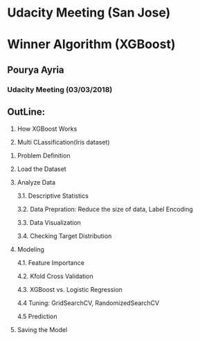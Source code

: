 # Udacity Meeting (San Jose)
# Winner Algorithm (XGBoost) 
## Pourya Ayria

### Udacity Meeting (03/03/2018)
## OutLine:
1) How XGBoost Works

2) Multi CLassification(Iris dataset)

1. Problem Definition

2. Load the Dataset

3. Analyze Data

    3.1. Descriptive Statistics
    
    3.2. Data Prepration: Reduce the size of data, Label Encoding
    
    3.3. Data Visualization
    
    3.4. Checking Target Distribution 

4. Modeling
    
    4.1. Feature Importance
    
    4.2. Kfold Cross Validation
    
    4.3. XGBoost vs. Logistic Regression 
    
    4.4 Tuning: GridSearchCV, RandomizedSearchCV
    
    4.5 Prediction 
    
5. Saving the Model
    
